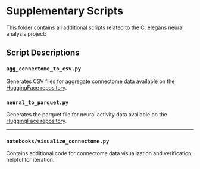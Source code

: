 # Supplementary Scripts

This folder contains all additional scripts related to the C. elegans neural analysis project:

## Script Descriptions

### `agg_connectome_to_csv.py`
Generates CSV files for aggregate connectome data available on the [HuggingFace repository](https://huggingface.co/datasets/hectorastrm/celegans-connectome).

### `neural_to_parquet.py`
Generates the parquet file for neural activity data available on the [HuggingFace repository](https://huggingface.co/datasets/hectorastrm/celegans-neural-activity). 

---

### `notebooks/visualize_connectome.py`
Contains additional code for connectome data visualization and verification; helpful for iteration.